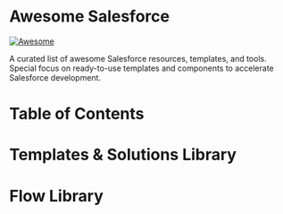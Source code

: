 

# Awesome Salesforce 
[![Awesome](https://awesome.re/badge.svg)](https://awesome.re)

A curated list of awesome Salesforce resources, templates, and tools. Special focus on ready-to-use templates and components to accelerate Salesforce development.

# Table of Contents

# Templates & Solutions Library

# Flow Library





